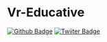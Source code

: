 # Vr-Educative
[![Github Badge](https://img.shields.io/badge/-Github-000?style=quare&labelColor=000&logo=Github&logoColor=white&link=link)](link) 
[![Twiiter Badge](https://img.shields.io/badge/-Twitter-C13584?style=flat-quare&labelColor=C13584&logo=instagram&logoColor=white&link=link)](link)
